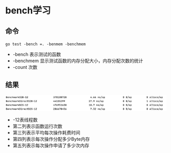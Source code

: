# bench学习

## 命令

`go test -bench =. -benmem -benchmem`   

- -bench 表示测试的函数
- -benchmem 显示测试函数的内存分配大小，内存分配次数的统计
- -count 次数

## 结果

![bench_info](./pic/bench_info.png)



- -12表线程数
- 第二列表示函数运行次数
- 第三列表示平均每次操作耗费时间
- 第四列表示每次操作分配多少Byte内存
- 第五列表示每次操作申请了多少次内存

